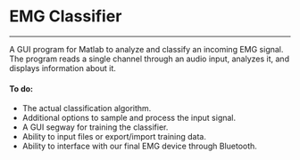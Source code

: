 # EMG Classifier
----------------

A GUI program for Matlab to analyze and classify an incoming EMG signal. The program reads a single channel through an audio input, analyzes it, and displays information about it.

#### To do:

- The actual classification algorithm.
- Additional options to sample and process the input signal.
- A GUI segway for training the classifier.
- Ability to input files or export/import training data.
- Ability to interface with our final EMG device through Bluetooth.

